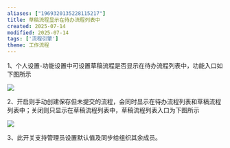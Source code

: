 ```yaml
---
aliases: ["1969320135228115217"]
title: 草稿流程显示在待办流程列表中
created: 2025-07-14
modified: 2025-07-14
tags: ['流程引擎']
theme: 工作流程
---
```


1、个人设置-功能设置中可设置草稿流程是否显示在待办流程列表中，功能入口如下图所示

![](9d955498aae435aa4dab4f20e0564729.jpg)

2、开启则手动创建保存但未提交的流程，会同时显示在待办流程列表和草稿流程列表中；关闭则只显示在草稿流程列表中，草稿流程列表入口为下图所示

![](efb315836277eeff20c7f708121c7edb.jpg)

3、此开关支持管理员设置默认值及同步给组织其余成员。